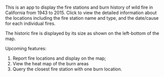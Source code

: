 This is an app to display the fire stations and burn history of wild fire in California from 1943 to 2015.
Click to view the detailed information about the locations including the fire station name and type, 
and the date/cause for each individual fires.

The historic fire is displayed by its size as shown on the left-bottom of the map.

Upcoming features:
1) Report fire locations and display on the map;
2) View the heat map of the burn areas
3) Query the closest fire station with one burn location.